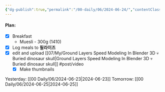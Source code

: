```yaml
---
{"dg-publish":true,"permalink":"/00-daily/06/2024-06-24/","contentClasses":"daily Monday page-white","noteIcon":"","created":"2025-01-21T01:20:16.092+10:00","updated":"2025-01-21T15:25:25.731+10:00"}
---
```


#### Plan:
- [x] Breakfast
	- Muesli - 300g (1410)
- [x] Log meals to **필라이즈**
- [x] edit and upload [[07/My/Ground Layers Speed Modeling In Blender 3D 💀 Buried dinosaur skull\|Ground Layers Speed Modeling In Blender 3D 💀 Buried dinosaur skull]] #post/video
	- [x] Make thumbnails

Yesterday: [[00 Daily/06/2024-06-23\|2024-06-23]]
Tomorrow: [[00 Daily/06/2024-06-25\|2024-06-25]]